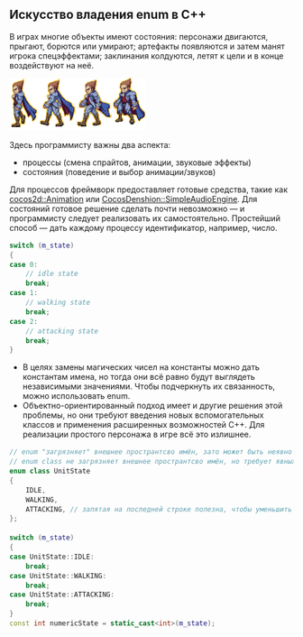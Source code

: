 ## Искусство владения enum в C++

В играх многие объекты имеют состояния: персонажи двигаются, прыгают, борются или умирают; артефакты появляются и затем манят игрока спецэффектами; заклинания колдуются, летят к цели и в конце воздействуют на неё.

![демо-картинка](hero-states-demo.png)

Здесь программисту важны два аспекта:

- процессы (смена спрайтов, анимации, звуковые эффекты)
- состояния (поведение и выбор анимации/звуков)

Для процессов фреймворк предоставляет готовые средства, такие как [cocos2d::Animation](www.cocos2d-x.org/wiki/Sprite_Sheet_Animation) или [CocosDenshion::SimpleAudioEngine](http://www.cocos2d-x.org/reference/native-cpp/V3.3rc0/de/d8f/class_cocos_denshion_1_1_simple_audio_engine.html). Для состояний готовое решение сделать почти невозможно &mdash; и программисту следует реализовать их самостоятельно. Простейший способ &mdash; дать каждому процессу идентификатор, например, число.

```cpp
switch (m_state)
{
case 0:
    // idle state
    break;
case 1:
    // walking state
    break;
case 2:
    // attacking state
    break;
}
```

- В целях замены магических чисел на константы можно дать константам имена, но тогда они всё равно будут выглядеть независимыми значениями. Чтобы подчеркнуть их связанность, можно использовать enum.
- Объектно-ориентированный подход имеет и другие решения этой проблемы, но они требуют введения новых вспомогательных классов и применения расширенных возможностей C++. Для реализации простого персонажа в игре всё это излишнее.

```cpp
// enum "загрязняет" внешнее пространтсво имён, зато может быть неявно приведён к int
// enum class не загрязняет внешнее пространтсво имён, но требует явных приведений к int вместо неявных
enum class UnitState
{
    IDLE,
    WALKING,
    ATTACKING, // запятая на последней строке полезна, чтобы уменьшить число изменяемых строк в git.
};

switch (m_state)
{
case UnitState::IDLE:
    break;
case UnitState::WALKING:
    break;
case UnitState::ATTACKING:
    break;
}
const int numericState = static_cast<int>(m_state);
```
